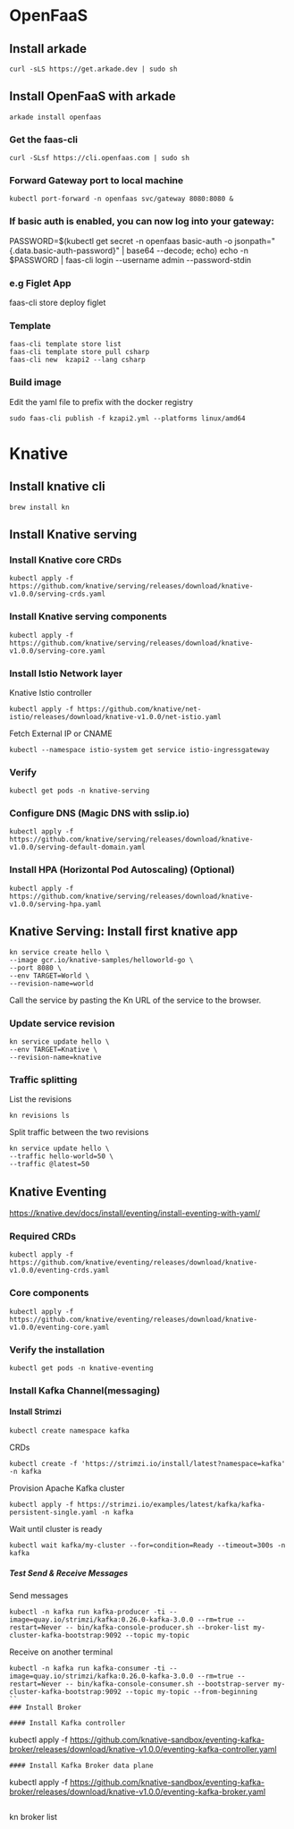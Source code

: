 # OpenFaaS
## Install arkade
```
curl -sLS https://get.arkade.dev | sudo sh
```

## Install OpenFaaS with arkade
```
arkade install openfaas
```
### Get the faas-cli
```
curl -SLsf https://cli.openfaas.com | sudo sh
```
### Forward Gateway port to local machine
```
kubectl port-forward -n openfaas svc/gateway 8080:8080 &
```
### If basic auth is enabled, you can now log into your gateway:
PASSWORD=$(kubectl get secret -n openfaas basic-auth -o jsonpath="{.data.basic-auth-password}" | base64 --decode; echo)
echo -n $PASSWORD | faas-cli login --username admin --password-stdin

### e.g Figlet App
faas-cli store deploy figlet

### Template
```
faas-cli template store list
faas-cli template store pull csharp
faas-cli new  kzapi2 --lang csharp
```
### Build image
Edit the yaml file to prefix with the docker registry
```
sudo faas-cli publish -f kzapi2.yml --platforms linux/amd64
```

# Knative
## Install knative cli
```
brew install kn
```

## Install Knative serving
### Install Knative core CRDs
```
kubectl apply -f https://github.com/knative/serving/releases/download/knative-v1.0.0/serving-crds.yaml
```

### Install Knative serving components
```
kubectl apply -f https://github.com/knative/serving/releases/download/knative-v1.0.0/serving-core.yaml
```
### Install Istio Network layer
Knative Istio controller
```
kubectl apply -f https://github.com/knative/net-istio/releases/download/knative-v1.0.0/net-istio.yaml
```
Fetch External IP or CNAME
```
kubectl --namespace istio-system get service istio-ingressgateway
```
### Verify
```
kubectl get pods -n knative-serving
```

### Configure DNS (Magic DNS with sslip.io)
```
kubectl apply -f https://github.com/knative/serving/releases/download/knative-v1.0.0/serving-default-domain.yaml
```
### Install HPA (Horizontal Pod Autoscaling) (Optional)
```
kubectl apply -f https://github.com/knative/serving/releases/download/knative-v1.0.0/serving-hpa.yaml
```

## Knative Serving: Install first knative app
```
kn service create hello \
--image gcr.io/knative-samples/helloworld-go \
--port 8080 \
--env TARGET=World \
--revision-name=world
```
Call the service by pasting the Kn URL of the service to the browser.

### Update service revision
```
kn service update hello \
--env TARGET=Knative \
--revision-name=knative
````

### Traffic splitting
List the revisions
```
kn revisions ls
```
Split traffic between the two revisions
```
kn service update hello \
--traffic hello-world=50 \
--traffic @latest=50
```

## Knative Eventing
https://knative.dev/docs/install/eventing/install-eventing-with-yaml/
### Required CRDs
```
kubectl apply -f https://github.com/knative/eventing/releases/download/knative-v1.0.0/eventing-crds.yaml
```
### Core components
```
kubectl apply -f https://github.com/knative/eventing/releases/download/knative-v1.0.0/eventing-core.yaml
```
### Verify the installation
```
kubectl get pods -n knative-eventing
```
### Install Kafka Channel(messaging)
#### Install Strimzi
```
kubectl create namespace kafka
```
CRDs
```
kubectl create -f 'https://strimzi.io/install/latest?namespace=kafka' -n kafka
```
Provision Apache Kafka cluster
```
kubectl apply -f https://strimzi.io/examples/latest/kafka/kafka-persistent-single.yaml -n kafka
```
Wait until cluster is ready
```
kubectl wait kafka/my-cluster --for=condition=Ready --timeout=300s -n kafka 
```
##### Test Send & Receive Messages
Send messages
```
kubectl -n kafka run kafka-producer -ti --image=quay.io/strimzi/kafka:0.26.0-kafka-3.0.0 --rm=true --restart=Never -- bin/kafka-console-producer.sh --broker-list my-cluster-kafka-bootstrap:9092 --topic my-topic
```
Receive on another terminal
```
kubectl -n kafka run kafka-consumer -ti --image=quay.io/strimzi/kafka:0.26.0-kafka-3.0.0 --rm=true --restart=Never -- bin/kafka-console-consumer.sh --bootstrap-server my-cluster-kafka-bootstrap:9092 --topic my-topic --from-beginning
``
### Install Broker

#### Install Kafka controller
```
kubectl apply -f https://github.com/knative-sandbox/eventing-kafka-broker/releases/download/knative-v1.0.0/eventing-kafka-controller.yaml
```
#### Install Kafka Broker data plane
```
kubectl apply -f https://github.com/knative-sandbox/eventing-kafka-broker/releases/download/knative-v1.0.0/eventing-kafka-broker.yaml
```

```
kn broker list
```

